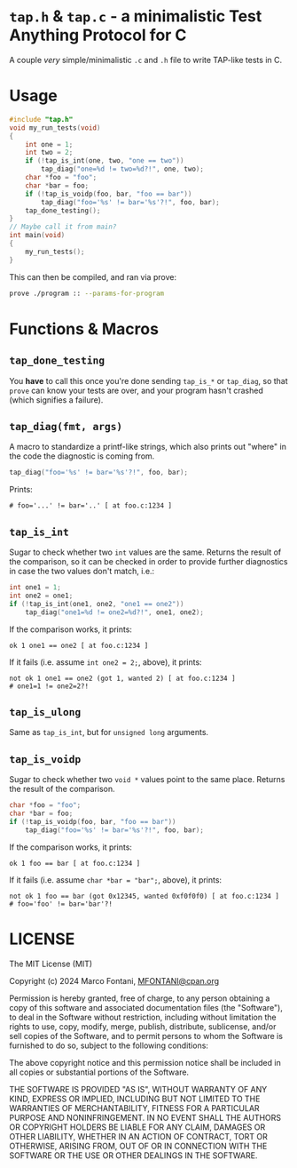 # `tap.h` & `tap.c` - a minimalistic Test Anything Protocol for C

A couple _very_ simple/minimalistic `.c` and `.h` file to write TAP-like tests in C.

# Usage

```c
#include "tap.h"
void my_run_tests(void)
{
    int one = 1;
    int two = 2;
    if (!tap_is_int(one, two, "one == two"))
        tap_diag("one=%d != two=%d?!", one, two);
    char *foo = "foo";
    char *bar = foo;
    if (!tap_is_voidp(foo, bar, "foo == bar"))
        tap_diag("foo='%s' != bar='%s'?!", foo, bar);
    tap_done_testing();
}
// Maybe call it from main?
int main(void)
{
    my_run_tests();
}
```

This can then be compiled, and ran via prove:

```bash
prove ./program :: --params-for-program
```

# Functions & Macros

## `tap_done_testing`

You **have** to call this once you're done sending `tap_is_*` or `tap_diag`, so that `prove` can know your tests are over, and your program hasn't crashed (which signifies a failure).

## `tap_diag(fmt, args)`

A macro to standardize a printf-like strings, which also prints out "where" in the code the diagnostic is coming from.

```c
tap_diag("foo='%s' != bar='%s'?!", foo, bar);
```

Prints:

```
# foo='...' != bar='..' [ at foo.c:1234 ]
```

## `tap_is_int`

Sugar to check whether two `int` values are the same. Returns the result of the comparison, so it can be checked in order to provide further diagnostics in case the two values don't match, i.e.:

```c
int one1 = 1;
int one2 = one1;
if (!tap_is_int(one1, one2, "one1 == one2"))
    tap_diag("one1=%d != one2=%d?!", one1, one2);
```

If the comparison works, it prints:

```
ok 1 one1 == one2 [ at foo.c:1234 ]
```

If it fails (i.e. assume `int one2 = 2;`, above), it prints:

```
not ok 1 one1 == one2 (got 1, wanted 2) [ at foo.c:1234 ]
# one1=1 != one2=2?!
```

## `tap_is_ulong`

Same as `tap_is_int`, but for `unsigned long` arguments.

## `tap_is_voidp`

Sugar to check whether two `void *` values point to the same place. Returns the result of the comparison.

```c
char *foo = "foo";
char *bar = foo;
if (!tap_is_voidp(foo, bar, "foo == bar"))
    tap_diag("foo='%s' != bar='%s'?!", foo, bar);
```

If the comparison works, it prints:

```
ok 1 foo == bar [ at foo.c:1234 ]
```

If it fails (i.e. assume `char *bar = "bar";`, above), it prints:

```
not ok 1 foo == bar (got 0x12345, wanted 0xf0f0f0) [ at foo.c:1234 ]
# foo='foo' != bar='bar'?!
```

# LICENSE

The MIT License (MIT)

Copyright (c) 2024 Marco Fontani, MFONTANI@cpan.org

Permission is hereby granted, free of charge, to any person obtaining a copy of this software and associated documentation files (the "Software"), to deal in the Software without restriction, including without limitation the rights to use, copy, modify, merge, publish, distribute, sublicense, and/or sell copies of the Software, and to permit persons to whom the Software is furnished to do so, subject to the following conditions:

The above copyright notice and this permission notice shall be included in all copies or substantial portions of the Software.

THE SOFTWARE IS PROVIDED "AS IS", WITHOUT WARRANTY OF ANY KIND, EXPRESS OR IMPLIED, INCLUDING BUT NOT LIMITED TO THE WARRANTIES OF MERCHANTABILITY, FITNESS FOR A PARTICULAR PURPOSE AND NONINFRINGEMENT. IN NO EVENT SHALL THE AUTHORS OR COPYRIGHT HOLDERS BE LIABLE FOR ANY CLAIM, DAMAGES OR OTHER LIABILITY, WHETHER IN AN ACTION OF CONTRACT, TORT OR OTHERWISE, ARISING FROM, OUT OF OR IN CONNECTION WITH THE SOFTWARE OR THE USE OR OTHER DEALINGS IN THE SOFTWARE.
